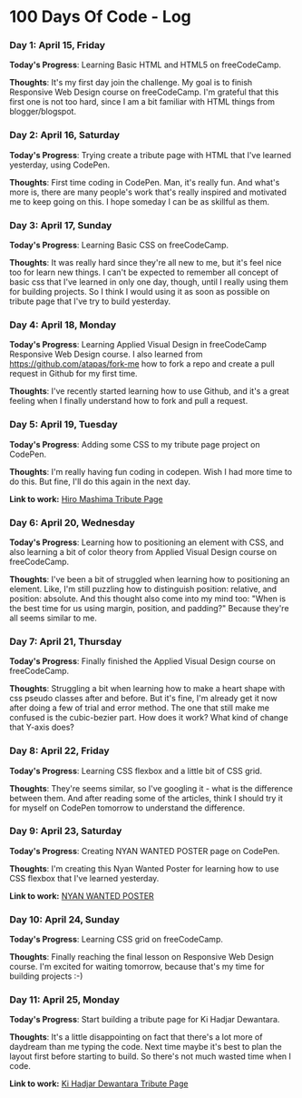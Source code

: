 # 100 Days Of Code - Log

### Day 1: April 15, Friday

**Today's Progress**: Learning Basic HTML and HTML5 on freeCodeCamp. 

**Thoughts**: It's my first day join the challenge. My goal is to finish Responsive Web Design course on freeCodeCamp. I'm grateful that this first one is not too hard, since I am a bit familiar with HTML things from blogger/blogspot. 

### Day 2: April 16, Saturday

**Today's Progress**: Trying create a tribute page with HTML that I've learned yesterday, using CodePen. 

**Thoughts**: First time coding in CodePen. Man, it's really fun. And what's more is, there are many people's work that's really inspired and motivated me to keep going on this. I hope someday I can be as skillful as them. 

### Day 3: April 17, Sunday

**Today's Progress**: Learning Basic CSS on freeCodeCamp. 

**Thoughts**: It was really hard since they're all new to me, but it's feel nice too for learn new things. I can't be expected to remember all concept of basic css that I've learned in only one day, though, until I really using them for building projects. So I think I would using it as soon as possible on tribute page that I've try to build yesterday. 

### Day 4: April 18, Monday

**Today's Progress**: Learning Applied Visual Design in freeCodeCamp Responsive Web Design course. I also learned from https://github.com/atapas/fork-me how to fork a repo and create a pull request in Github for my first time. 

**Thoughts**: I've recently started learning how to use Github, and it's a great feeling when I finally understand how to fork and pull a request. 

### Day 5: April 19, Tuesday

**Today's Progress**: Adding some CSS to my tribute page project on CodePen. 

**Thoughts**: I'm really having fun coding in codepen. Wish I had more time to do this. But fine, I'll do this again in the next day. 

**Link to work:** [Hiro Mashima Tribute Page](https://codepen.io/dinanabila/pen/NWXEXKG)

### Day 6: April 20, Wednesday

**Today's Progress**: Learning how to positioning an element with CSS, and also learning a bit of color theory from Applied Visual Design course on freeCodeCamp. 

**Thoughts**: I've been a bit of struggled when learning how to positioning an element. Like, I'm still puzzling how to distinguish position: relative, and position: absolute. And this thought also come into my mind too: "When is the best time for us using margin, position, and padding?" Because they're all seems similar to me. 

### Day 7: April 21, Thursday

**Today's Progress**: Finally finished the Applied Visual Design course on freeCodeCamp. 

**Thoughts**: Struggling a bit when learning how to make a heart shape with css pseudo classes after and before. But it's fine, I'm already get it now after doing a few of trial and error method. The one that still make me confused is the cubic-bezier part. How does it work? What kind of change that Y-axis does?  

### Day 8: April 22, Friday

**Today's Progress**: Learning CSS flexbox and a little bit of CSS grid.

**Thoughts**: They're seems similar, so I've googling it - what is the difference between them. And after reading some of the articles, think I should try it for myself on CodePen tomorrow to understand the difference. 

### Day 9: April 23, Saturday

**Today's Progress**: Creating NYAN WANTED POSTER page on CodePen. 

**Thoughts**: I'm creating this Nyan Wanted Poster for learning how to use CSS flexbox that I've learned yesterday. 

**Link to work:** [NYAN WANTED POSTER](https://codepen.io/dinanabila/pen/PoEggEB)

### Day 10: April 24, Sunday

**Today's Progress**: Learning CSS grid on freeCodeCamp. 

**Thoughts**: Finally reaching the final lesson on Responsive Web Design course. I'm excited for waiting tomorrow, because that's my time for building projects :-)

### Day 11: April 25, Monday

**Today's Progress**: Start building a tribute page for Ki Hadjar Dewantara.

**Thoughts**:  It's a little disappointing on fact that there's a lot more of daydream than me typing the code. Next time maybe it's best to plan the layout first before starting to build. So there's not much wasted time when I code. 

**Link to work:** [Ki Hadjar Dewantara Tribute Page](https://codepen.io/dinanabila/pen/yLpWrNQ)
